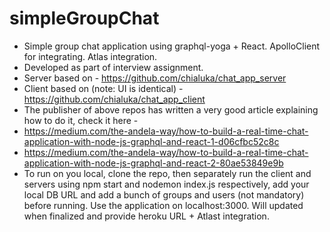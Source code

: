 # simpleGroupChat
* Simple group chat application using graphql-yoga + React. ApolloClient for integrating. Atlas integration.
* Developed as part of interview assignment.
* Server based on - https://github.com/chialuka/chat_app_server
* Client based on (note: UI is identical) - https://github.com/chialuka/chat_app_client
* The publisher of above repos has written a very good article explaining how to do it, check it here - 
* https://medium.com/the-andela-way/how-to-build-a-real-time-chat-application-with-node-js-graphql-and-react-1-d06cfbc52c8c
* https://medium.com/the-andela-way/how-to-build-a-real-time-chat-application-with-node-js-graphql-and-react-2-80ae53849e9b
* To run on you local, clone the repo, then separately run the client and servers using npm start and nodemon index.js respectively, add your local DB URL and add a bunch of groups and users (not mandatory) before running. Use the application on localhost:3000. Will updated when finalized and provide heroku URL + Atlast integration.
